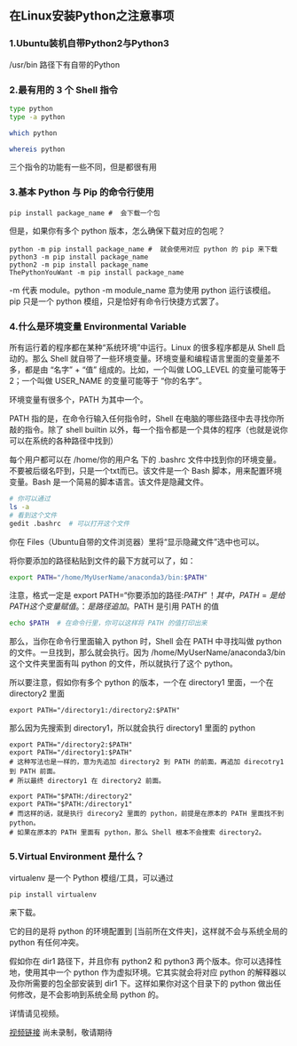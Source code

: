 ## 在Linux安装Python之注意事项

### 1.Ubuntu装机自带Python2与Python3
/usr/bin 路径下有自带的Python

### 2.最有用的 3 个 Shell 指令
```bash
type python
type -a python

which python

whereis python
```
三个指令的功能有一些不同，但是都很有用

### 3.基本 Python 与 Pip 的命令行使用
```
pip install package_name #  会下载一个包
```
但是，如果你有多个 python 版本，怎么确保下载对应的包呢？
```
python -m pip install package_name #  就会使用对应 python 的 pip 来下载
python3 -m pip install package_name
python2 -m pip install package_name
ThePythonYouWant -m pip install package_name
```
-m 代表 module。python -m module_name 意为使用 python 运行该模组。
pip 只是一个 python 模组，只是恰好有命令行快捷方式罢了。

### 4.什么是环境变量 Environmental Variable
所有运行着的程序都在某种“系统环境”中运行。Linux 的很多程序都是从 Shell 启动的。那么 Shell 就自带了一些环境变量。环境变量和编程语言里面的变量差不多，都是由 “名字” + “值” 组成的。比如，一个叫做 LOG_LEVEL 的变量可能等于 2；一个叫做 USER_NAME 的变量可能等于 “你的名字”。

环境变量有很多个，PATH 为其中一个。

PATH 指的是，在命令行输入任何指令时，Shell 在电脑的哪些路径中去寻找你所敲的指令。除了 shell builtin 以外，每一个指令都是一个具体的程序（也就是说你可以在系统的各种路径中找到）

每个用户都可以在 /home/你的用户名 下的 .bashrc 文件中找到你的环境变量。不要被后缀名吓到，只是一个txt而已。该文件是一个 Bash 脚本，用来配置环境变量。Bash 是一个简易的脚本语言。该文件是隐藏文件。
```bash
# 你可以通过
ls -a
# 看到这个文件
gedit .bashrc  # 可以打开这个文件
```
你在 Files（Ubuntu自带的文件浏览器）里将“显示隐藏文件”选中也可以。

将你要添加的路径粘贴到文件的最下方就可以了，如：
```bash
export PATH="/home/MyUserName/anaconda3/bin:$PATH"
```
注意，格式一定是 export PATH=“你要添加的路径:$PATH” ！其中，PATH = 是给 PATH 这个变量赋值。：是路径追加。$PATH 是引用 PATH 的值

```Bash
echo $PATH  # 在命令行里，你可以这样将 PATH 的值打印出来
```
那么，当你在命令行里面输入 python 时，Shell 会在 PATH 中寻找叫做 python 的文件。一旦找到，那么就会执行。因为 /home/MyUserName/anaconda3/bin 这个文件夹里面有叫 python 的文件，所以就执行了这个 python。

所以要注意，假如你有多个 python 的版本，一个在 directory1 里面，一个在 directory2 里面
```
export PATH="/directory1:/directory2:$PATH"
```
那么因为先搜索到 directory1，所以就会执行 directory1 里面的 python
```
export PATH="/directory2:$PATH"
export PATH="/directory1:$PATH"
# 这种写法也是一样的，意为先追加 directory2 到 PATH 的前面，再追加 direcotry1 到 PATH 前面。
# 所以最终 directory1 在 directory2 前面。
```
```
export PATH="$PATH:/directory2"
export PATH="$PATH:/directory1"
# 而这样的话，就是执行 direcory2 里面的 python，前提是在原本的 PATH 里面找不到 python。
# 如果在原本的 PATH 里面有 python，那么 Shell 根本不会搜索 directory2。
```

### 5.Virtual Environment 是什么？
virtualenv 是一个 Python 模组/工具，可以通过
```
pip install virtualenv
```
来下载。

它的目的是将 python 的环境配置到 [当前所在文件夹]，这样就不会与系统全局的 python 有任何冲突。

假如你在 dir1 路径下，并且你有 python2 和 python3 两个版本。你可以选择性地，使用其中一个 python 作为虚拟环境。它其实就会将对应 python 的解释器以及你所需要的包全部安装到 dir1 下。这样如果你对这个目录下的 python 做出任何修改，是不会影响到系统全局 python 的。

详情请见视频。

[视频链接]() 尚未录制，敬请期待
